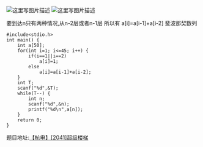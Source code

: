 ![这里写图片描述](http://img.blog.csdn.net/20160302083236722)
![这里写图片描述](http://img.blog.csdn.net/20160302083241847)

要到达n只有两种情况,从n-2层或者n-1层
所以有
a[i]=a[i-1]+a[i-2]
斐波那契数列

```
#include<stdio.h>
int main() {
	int a[50];
	for(int i=1; i<=45; i++) {
		if(i==1||i==2)
			a[i]=1;
		else
			a[i]=a[i-1]+a[i-2];
	}
	int T;
	scanf("%d",&T);
	while(T--) {
		int n;
		scanf("%d",&n);
		printf("%d\n",a[n]);
	}
	return 0;
}
```

题目地址:[【杭电】[2041]超级楼梯](http://acm.hdu.edu.cn/showproblem.php?pid=2041)